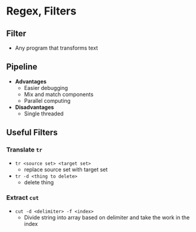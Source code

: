 # Regex, Filters
## Filter
* Any program that transforms text

## Pipeline
* **Advantages**
	* Easier debugging
	* Mix and match components
	* Parallel computing
* **Disadvantages**
	* Single threaded

## Useful Filters
### Translate `tr`
* `tr <source set> <target set>`
	* replace source set with target set
* `tr -d <thing to delete>`
	* delete thing

### Extract `cut`
* `cut -d <delimiter> -f <index>`
	* Divide string into array based on delimiter and take the work in the index

